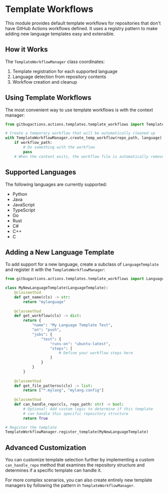 # Template Workflows

This module provides default template workflows for repositories that don't have GitHub Actions workflows defined. It uses a registry pattern to make adding new language templates easy and extensible.

## How it Works

The `TemplateWorkflowManager` class coordinates:

1. Template registration for each supported language
2. Language detection from repository contents
3. Workflow creation and cleanup

## Using Template Workflows

The most convenient way to use template workflows is with the context manager:

```python
from gitbugactions.actions.templates.template_workflows import TemplateWorkflowManager

# Create a temporary workflow that will be automatically cleaned up
with TemplateWorkflowManager.create_temp_workflow(repo_path, language) as workflow_path:
    if workflow_path:
        # Do something with the workflow
        pass
    # When the context exits, the workflow file is automatically removed
```

## Supported Languages

The following languages are currently supported:

- Python
- Java
- JavaScript
- TypeScript
- Go
- Rust
- C#
- C++
- C

## Adding a New Language Template

To add support for a new language, create a subclass of `LanguageTemplate` and register it with the `TemplateWorkflowManager`:

```python
from gitbugactions.actions.templates.template_workflows import LanguageTemplate, TemplateWorkflowManager

class MyNewLanguageTemplate(LanguageTemplate):
    @classmethod
    def get_name(cls) -> str:
        return "mylanguage"
    
    @classmethod
    def get_workflow(cls) -> dict:
        return {
            "name": "My Language Template Test",
            "on": "push",
            "jobs": {
                "test": {
                    "runs-on": "ubuntu-latest",
                    "steps": [
                        # Define your workflow steps here
                    ]
                }
            }
        }
    
    @classmethod
    def get_file_patterns(cls) -> list:
        return ["*.mylang", "mylang.config"]
        
    @classmethod
    def can_handle_repo(cls, repo_path: str) -> bool:
        # Optional: Add custom logic to determine if this template
        # can handle this specific repository structure
        return True

# Register the template
TemplateWorkflowManager.register_template(MyNewLanguageTemplate)
```

## Advanced Customization

You can customize template selection further by implementing a custom `can_handle_repo` method that examines the repository structure and determines if a specific template can handle it.

For more complex scenarios, you can also create entirely new template managers by following the pattern in `TemplateWorkflowManager`. 